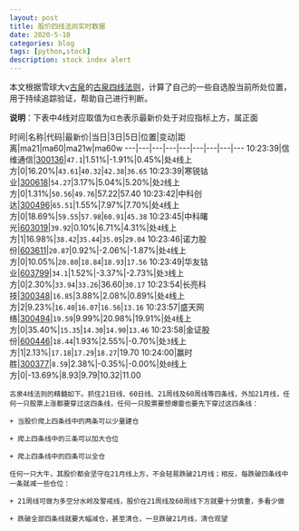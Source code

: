 ```yaml
---
layout: post
title: 股价四线法则实时数据
date: 2020-5-10
categories: blog
tags: [python,stock]
description: stock index alert
---
```



本文根据雪球大v[古泉](https://xueqiu.com/u/7148646888)的[古泉四线法则](https://xueqiu.com/7148646888/130498192)，计算了自己的一些自选股当前所处位置，用于持续追踪验证，帮助自己进行判断。

**说明**：下表中4线对应取值为`红色`表示最新价处于对应指标上方，属正面

时间|名称|代码|最新价|当日|3日|5日|位置|变动|距离|ma21|ma60|ma21w|ma60w
---|---|---|---|---|---|---|---|---
10:23:39|信维通信|[300136](https://xueqiu.com/S/SZ300136)|`47.1`|1.51%|-1.91%|0.45%|处`4`线上方|0|16.20%|`43.61`|`40.32`|`42.38`|`36.65`
10:23:39|寒锐钴业|[300618](https://xueqiu.com/S/SZ300618)|`54.27`|3.17%|5.04%|5.20%|处`2`线上方|0|1.31%|`50.56`|`49.76`|57.22|57.40
10:23:42|中科创达|[300496](https://xueqiu.com/S/SZ300496)|`65.51`|1.55%|7.97%|7.70%|处`4`线上方|0|18.69%|`59.55`|`57.98`|`60.91`|`45.38`
10:23:45|中科曙光|[603019](https://xueqiu.com/S/SH603019)|`39.92`|0.10%|6.71%|4.31%|处`4`线上方|1|16.98%|`38.42`|`35.44`|`35.05`|`29.04`
10:23:46|诺力股份|[603611](https://xueqiu.com/S/SH603611)|`20.87`|0.92%|-2.06%|-1.87%|处`4`线上方|0|10.05%|`20.80`|`18.84`|`18.93`|`17.56`
10:23:49|华友钴业|[603799](https://xueqiu.com/S/SH603799)|`34.1`|1.52%|-3.37%|-2.73%|处`3`线上方|0|2.30%|`33.94`|`33.26`|36.60|`30.17`
10:23:54|长亮科技|[300348](https://xueqiu.com/S/SZ300348)|`16.85`|3.88%|2.08%|0.89%|处`4`线上方|2|9.23%|`16.40`|`16.07`|`16.56`|`13.16`
10:23:57|盛天网络|[300494](https://xueqiu.com/S/SZ300494)|`19.59`|9.99%|20.98%|19.91%|处`4`线上方|0|35.40%|`15.35`|`14.30`|`14.90`|`13.46`
10:23:58|金证股份|[600446](https://xueqiu.com/S/SH600446)|`18.44`|1.93%|2.55%|-0.70%|处`3`线上方|1|2.13%|`17.18`|`17.29`|`18.27`|19.70
10:24:00|赢时胜|[300377](https://xueqiu.com/S/SZ300377)|`8.59`|2.38%|-0.35%|-0.00%|处`0`线上方|0|-13.69%|8.93|9.79|10.32|11.00

```
古泉4线法则的精髓如下。抓住21日线、60日线、21周线及60周线等四条线，外加21月线，任何一只股票上涨都要穿过这四条线，任何一只股票要想爆雷也要先下穿过这四条线：

+ 当股价爬上四条线中的两条可以少量建仓

+ 爬上四条线中的三条可以加大仓位

+ 爬上四条线中的四条可以全仓

任何一只大牛，其股价都会坚守在21月线上方，不会轻易跌破21月线；相反，每跌破四条线中一条就减一些仓位：

+ 21周线可做为多空分水岭及警戒线，股价在21周线及60周线下方就要十分慎重，多看少做

+ 跌破全部四条线就要大幅减仓，甚至清仓，一旦跌破21月线，清仓观望
```
